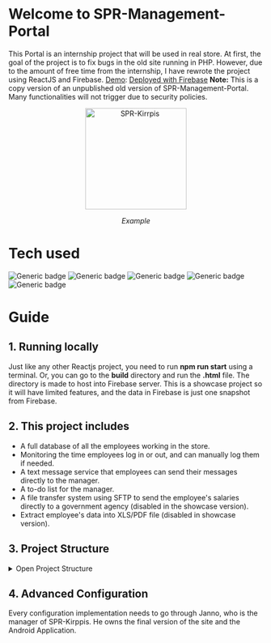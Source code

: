 # Welcome to SPR-Management-Portal
This Portal is an internship project that will be used in real store. At first, the goal of the project is to fix bugs in the old site running in PHP. However, due to the amount of free time from the internship, I have rewrote the project using ReactJS and Firebase.
<ins>Demo</ins>: [Deployed with Firebase](https://spr-kirppis-kok.web.app/)
**Note:** This is a copy version of an unpublished old version of SPR-Management-Portal. Many functionalities will not trigger due to security policies.

<p align="center">
  <img src="https://github.com/user-attachments/assets/2834925d-410e-45ba-833a-477e033f3290" alt="SPR-Kirrpis" width="200"/>
  
  <p align="center"><i>Example</i></p>
</p>

# Tech used
![Generic badge](https://img.shields.io/badge/React-v.18.2-orange.svg)
![Generic badge](https://img.shields.io/badge/ReactBootstrap-v.2.4.0-8A2BE2.svg)
![Generic badge](https://img.shields.io/badge/Firebase-v.9.8.2-yellow.svg)
![Generic badge](https://img.shields.io/badge/i18next-v.21.9.0-009687.svg)
![Generic badge](https://img.shields.io/badge/formik-v.2.2.9-172B4D.svg)

# Guide
## 1. Running locally
Just like any other Reactjs project, you need to run **npm run start** using a terminal.
Or, you can go to the **build** directory and run the **.html** file. The directory is made to host into Firebase server.
This is a showcase project so it will have limited features, and the data in Firebase is just one snapshot from Firebase.

## 2. This project includes
* A full database of all the employees working in the store.
* Monitoring the time employees log in or out, and can manually log them if needed.
* A text message service that employees can send their messages directly to the manager.
* A to-do list for the manager.
* A file transfer system using SFTP to send the employee's salaries directly to a government agency (disabled in the showcase version).
* Extract employee's data into XLS/PDF file (disabled in showcase version).

## 3. Project Structure
<details>
<summary>Open Project Structure</summary>

```bash
frontend/
├─ firebase/
├─ public/
│  ├─ favicon.ico
│  ├─ index.html
│  ├─ robots.txt
├─ src/
│  ├─ component/
│  │  ├─ employee-management/
│  │  │  ├─ EditEmployee.js
│  │  │  ├─ EmployeeByGroup.js
│  │  │  ├─ EmployeeManagement.js
│  │  │  ├─ ModalAddingEmp.js
│  │  │  ├─ ModalAddingGroup.js
│  │  │  ├─ ModalDeletingGroup.js
│  │  ├─ extra/
│  │  │  ├─ Extra.js
│  │  │  ├─ Help.js
│  │  │  ├─ Loading.js
│  │  │  ├─ Setting.js
│  │  │  ├─ WindowDimension.js
│  │  ├─ message-components/
│  │  │  ├─ ForEmployees.js
│  │  │  ├─ ForEmployers.js
│  │  ├─ report-components/
│  │  │  ├─ CompareTimeStamp.js
│  │  │  ├─ ModalForAddRecord.js
│  │  │  ├─ ModalForDeletingRecord.js
│  │  │  ├─ Report.js
│  │  │  ├─ ReportByPerson.js
│  │  │  ├─ ReportTimeStamp.js
│  │  │  ├─ ScheduleForReport.js
│  │  ├─ report-workday/
│  │  │  ├─ ModalForDayStatus.js
│  │  │  ├─ ReportWorkday.js
│  │  │  ├─ WorkdayByPerson.js
│  │  │  ├─ WorkdaySpecial.js
│  │  │  ├─ WorkdayTimestamp.js
│  │  ├─ schedule-components/
│  │  │  ├─ Schedule.js
│  │  │  ├─ ScheduleByGroup.js
│  │  │  ├─ ScheduleByPerson.js
│  │  │  ├─ ScheduleUpload.js
│  │  ├─ todo-components/
│  │  │  ├─ Todo.js
│  │  ├─ EmployeeList.js
│  │  ├─ ErrorPage.js
│  │  ├─ Footer.js
│  │  ├─ FunctionSelector.js
│  │  ├─ Header.js
│  │  ├─ Management.js
│  │  ├─ StoreDatabase.js
│  │  ├─ StoreSelectable.js
│  │  ├─ User.js
│  ├─ css/
│  ├─ img/
│  ├─ js/
│  ├─ locale/
│  ├─ App.js
│  ├─ index.js
├─ .gitignore
├─ package.json
├─ README.md

```
</details>

## 4. Advanced Configuration
Every configuration implementation needs to go through Janno, who is the manager of SPR-Kirppis. He owns the final version of the site and the Android Application.
